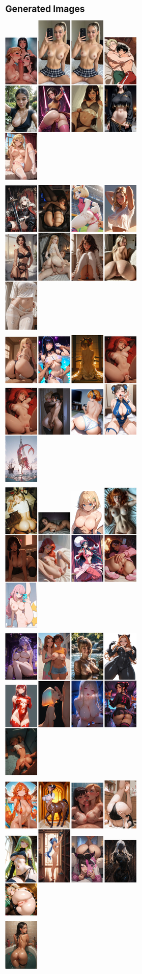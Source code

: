 # Generated Images



<img src="2025_09_28_01_thumb.webp" width="100"/> <img src="2025_09_28_02_thumb.webp" width="100"/> <img src="2025_09_28_03_thumb.webp" width="100"/> <img src="2025_09_28_04_thumb.webp" width="100"/> <img src="2025_09_28_05_thumb.webp" width="100"/> <img src="2025_09_28_06_thumb.webp" width="100"/> <img src="2025_09_28_07_thumb.webp" width="100"/> <img src="2025_09_28_08_thumb.webp" width="100"/> <img src="2025_09_28_09_thumb.webp" width="100"/>

<img src="2025_09_28_10_thumb.webp" width="100"/> <img src="2025_09_28_11_thumb.webp" width="100"/> <img src="2025_09_28_12_thumb.webp" width="100"/> <img src="2025_09_28_13_thumb.webp" width="100"/> <img src="2025_09_28_14_thumb.webp" width="100"/> <img src="2025_09_28_15_thumb.webp" width="100"/> <img src="2025_09_28_16_thumb.webp" width="100"/> <img src="2025_09_28_17_thumb.webp" width="100"/> <img src="2025_09_28_18_thumb.webp" width="100"/>

<img src="2025_09_28_19_thumb.webp" width="100"/> <img src="2025_09_28_20_thumb.webp" width="100"/> <img src="2025_09_28_21_thumb.webp" width="100"/> <img src="2025_09_28_22_thumb.webp" width="100"/> <img src="2025_09_28_23_thumb.webp" width="100"/> <img src="2025_09_28_24_thumb.webp" width="100"/> <img src="2025_09_28_25_thumb.webp" width="100"/> <img src="2025_09_28_26_thumb.webp" width="100"/> <img src="2025_09_28_27_thumb.webp" width="100"/>

<img src="2025_09_28_28_thumb.webp" width="100"/> <img src="2025_09_28_29_thumb.webp" width="100"/> <img src="2025_09_28_30_thumb.webp" width="100"/> <img src="2025_09_28_31_thumb.webp" width="100"/> <img src="2025_09_28_32_thumb.webp" width="100"/> <img src="2025_09_28_33_thumb.webp" width="100"/> <img src="2025_09_28_34_thumb.webp" width="100"/> <img src="2025_09_28_35_thumb.webp" width="100"/> <img src="2025_09_28_36_thumb.webp" width="100"/>

<img src="2025_09_28_37_thumb.webp" width="100"/> <img src="2025_09_28_38_thumb.webp" width="100"/> <img src="2025_09_28_39_thumb.webp" width="100"/> <img src="2025_09_28_40_thumb.webp" width="100"/> <img src="2025_09_28_41_thumb.webp" width="100"/> <img src="2025_09_28_42_thumb.webp" width="100"/> <img src="2025_09_28_43_thumb.webp" width="100"/> <img src="2025_09_28_44_thumb.webp" width="100"/> <img src="2025_09_28_45_thumb.webp" width="100"/>

<img src="2025_09_28_46_thumb.webp" width="100"/> <img src="2025_09_28_47_thumb.webp" width="100"/> <img src="2025_09_28_48_thumb.webp" width="100"/> <img src="2025_09_28_49_thumb.webp" width="100"/> <img src="2025_09_28_50_thumb.webp" width="100"/> <img src="2025_09_28_51_thumb.webp" width="100"/> <img src="2025_09_28_52_thumb.webp" width="100"/> <img src="2025_09_28_53_thumb.webp" width="100"/> <img src="2025_09_28_54_thumb.webp" width="100"/>

<img src="2025_09_28_55_thumb.webp" width="100"/>